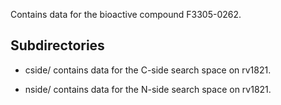 Contains data for the bioactive compound F3305-0262.

## Subdirectories

- cside/ contains data for the C-side search space on rv1821.

- nside/ contains data for the N-side search space on rv1821.

